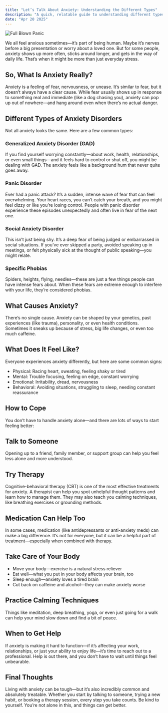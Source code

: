 ```yaml
---
title: "Let’s Talk About Anxiety: Understanding the Different Types"
description: "A quick, relatable guide to understanding different types of anxiety."
date: "Apr 20 2025"
---
```


![Full Blown Panic](/assets/blog/full-blown-panic.jpg)

We all feel anxious sometimes—it’s part of being human. Maybe it’s nerves before a big presentation or worry about a loved one. But for some people, anxiety shows up more often, sticks around longer, and gets in the way of daily life. That’s when it might be more than just everyday stress.

## So, What Is Anxiety Really?

Anxiety is a feeling of fear, nervousness, or unease. It’s similar to fear, but it doesn’t always have a clear cause. While fear usually shows up in response to something real and immediate (like a dog chasing you), anxiety can pop up out of nowhere—and hang around even when there’s no actual danger.

## Different Types of Anxiety Disorders

Not all anxiety looks the same. Here are a few common types:

### Generalized Anxiety Disorder (GAD)
If you find yourself worrying constantly—about work, health, relationships, or even small things—and it feels hard to control or shut off, you might be dealing with GAD. The anxiety feels like a background hum that never quite goes away.

### Panic Disorder
Ever had a panic attack? It’s a sudden, intense wave of fear that can feel overwhelming. Your heart races, you can’t catch your breath, and you might feel dizzy or like you’re losing control. People with panic disorder experience these episodes unexpectedly and often live in fear of the next one.

### Social Anxiety Disorder
This isn’t just being shy. It’s a deep fear of being judged or embarrassed in social situations. If you’ve ever skipped a party, avoided speaking up in meetings, or felt physically sick at the thought of public speaking—you might relate.

### Specific Phobias
Spiders, heights, flying, needles—these are just a few things people can have intense fears about. When these fears are extreme enough to interfere with your life, they’re considered phobias.

## What Causes Anxiety?

There’s no single cause. Anxiety can be shaped by your genetics, past experiences (like trauma), personality, or even health conditions. Sometimes it sneaks up because of stress, big life changes, or even too much caffeine.

## What Does It Feel Like?

Everyone experiences anxiety differently, but here are some common signs:
- Physical: Racing heart, sweating, feeling shaky or tired
- Mental: Trouble focusing, feeling on edge, constant worrying
- Emotional: Irritability, dread, nervousness
- Behavioral: Avoiding situations, struggling to sleep, needing constant reassurance

## How to Cope

You don’t have to handle anxiety alone—and there are lots of ways to start feeling better:

## Talk to Someone
Opening up to a friend, family member, or support group can help you feel less alone and more understood.

## Try Therapy
Cognitive-behavioral therapy (CBT) is one of the most effective treatments for anxiety. A therapist can help you spot unhelpful thought patterns and learn how to manage them. They may also teach you calming techniques, like breathing exercises or grounding methods.

## Medication Can Help Too
In some cases, medication (like antidepressants or anti-anxiety meds) can make a big difference. It’s not for everyone, but it can be a helpful part of treatment—especially when combined with therapy.

## Take Care of Your Body
- Move your body—exercise is a natural stress reliever
- Eat well—what you put in your body affects your brain, too
- Sleep enough—anxiety loves a tired brain
- Cut back on caffeine and alcohol—they can make anxiety worse

## Practice Calming Techniques
Things like meditation, deep breathing, yoga, or even just going for a walk can help your mind slow down and find a bit of peace.

## When to Get Help

If anxiety is making it hard to function—if it’s affecting your work, relationships, or just your ability to enjoy life—it’s time to reach out to a professional. Help is out there, and you don’t have to wait until things feel unbearable.

## Final Thoughts

Living with anxiety can be tough—but it’s also incredibly common and absolutely treatable. Whether you start by talking to someone, trying a new habit, or booking a therapy session, every step you take counts. Be kind to yourself. You’re not alone in this, and things can get better.